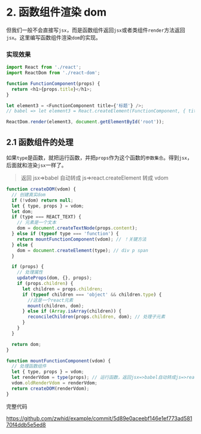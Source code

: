 # 2. 函数组件渲染 dom

但我们一般不会直接写`jsx`，而是函数组件返回`jsx`或者类组件`render`方法返回`jsx`。这里编写函数组件渲染`dom`的实现。

### 实现效果

```js
import React from './react';
import ReactDom from './react-dom';

function FunctionComponent(props) {
  return <h1>{props.title}</h1>;
}

let element3 = <FunctionComponent title={'标题'} />;
// babel => let element3 = React.createElement(FunctionComponent, { title: '标题' })  // {type, props}

ReactDom.render(element3, document.getElementById('root'));
```

## 2.1 函数组件的处理

如果`type`是函数，就把运行函数，并把`props`作为这个函数的`参数集合`。得到`jsx`，后面就和渲染`jsx`一样了。

> 返回 jsx=>babel 自动转成 js=>react.createElement 转成 vdom

```js
function createDOM(vdom) {
  // 创建真实dom
  if (!vdom) return null;
  let { type, props } = vdom;
  let dom;
  if (type === REACT_TEXT) {
    // 元素是一个文本
    dom = document.createTextNode(props.content);
  } else if (typeof type === 'function') {
    return mountFunctionComponent(vdom); // ！关键方法
  } else {
    dom = document.createElement(type); // div p span
  }

  if (props) {
    // 处理属性
    updateProps(dom, {}, props);
    if (props.children) {
      let children = props.children;
      if (typeof children === 'object' && children.type) {
        //这是一个react元素
        mount(children, dom);
      } else if (Array.isArray(children)) {
        reconcileChildren(props.children, dom); // 处理子元素
      }
    }
  }

  return dom;
}

function mountFunctionComponent(vdom) {
  // 处理函数组件
  let { type, props } = vdom;
  let renderVdom = type(props); // 运行函数，返回jsx=>babel自动转成js=>react.createElement转成vdom
  vdom.oldRenderVdom = renderVdom;
  return createDOM(renderVdom);
}
```

完整代码

https://github.com/zwhid/example/commit/5d89e0aceebf146e1ef773ad58170f4ddb5e5ed8
